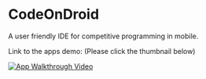 # CodeOnDroid
A user friendly IDE for competitive programming in mobile.

Link to the apps demo: (Please click the thumbnail below)

[![App Walkthrough Video](https://img.youtube.com/vi/-uG1E0UsBms/maxresdefault.jpg)](https://youtu.be/-uG1E0UsBms)
